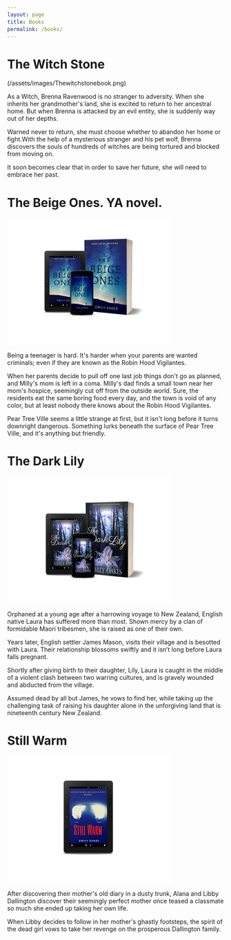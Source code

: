 ```yaml
---
layout: page
title: Books
permalink: /books/
---
```


# The Witch Stone

(/assets/images/Thewitchstonebook.png)

As a Witch, Brenna Ravenwood is no stranger to adversity. When she inherits her grandmother's land, she is excited to return to her ancestral home. But when Brenna is attacked by an evil entity, she is suddenly way out of her depths.

Warned never to return, she must choose whether to abandon her home or fight.With the help of a mysterious stranger and his pet wolf, Brenna discovers the souls of hundreds of witches are being tortured and blocked from moving on.

It soon becomes clear that in order to save her future, she will need to embrace her past.

# The Beige Ones. YA novel.  

[![Click to find out more.](/assets/images/Beige.png)](https://www.amazon.com/Beige-Ones-Emily-Oakes-ebook/dp/B07DHZ14GT/ref=sr_1_1?s=digital-text&ie=UTF8&qid=1529554570&sr=1-1&keywords=the+beige+ones/)

Being a teenager is hard. It's harder when your parents are wanted criminals; even if they are known as the Robin Hood Vigilantes.

When her parents decide to pull off one last job things don't go as planned, and Milly's mom is left in a coma.
Milly's dad finds a small town near her mom's hospice, seemingly cut off from the outside world. Sure, the residents eat the same boring food every day, and the town is void of any color, but at least nobody there knows about the Robin Hood Vigilantes.

Pear Tree Ville seems a little strange at first, but it isn't long before it turns downright dangerous. Something lurks beneath the surface of Pear Tree Ville, and it's anything but friendly.

# The Dark Lily

[![Click to find out more.](/assets/images/Lily.png)](https://www.amazon.com/dp/B07G4FVC2B) 

Orphaned at a young age after a harrowing voyage to New Zealand, English native Laura has suffered more than most. Shown mercy by a clan of formidable Maori tribesmen, she is raised as one of their own.

Years later, English settler James Mason, visits their village and is besotted with Laura. Their relationship blossoms swiftly and it isn’t long before Laura falls pregnant.

Shortly after giving birth to their daughter, Lily, Laura is caught in the middle of a violent clash between two warring cultures, and is gravely wounded and abducted from the village.

Assumed dead by all but James, he vows to find her, while taking up the challenging task of raising his daughter alone in the unforgiving land that is nineteenth century New Zealand.

# Still Warm

[![Click to find out more.](/assets/images/stillwarmbook3d.png)](https://www.amazon.com/Still-Warm-Emily-Oakes-ebook/dp/B079C44XVG/ref=sr_1_2?ie=UTF8&qid=1531479577&sr=8-2&keywords=still+warm)

After discovering their mother's old diary in a dusty trunk, Alana and Libby Dallington discover their seemingly perfect mother once teased a classmate so much she ended up taking her own life.

When Libby decides to follow in her mother's ghastly footsteps, the spirit of the dead girl vows to take her revenge on the prosperous Dallington family.
